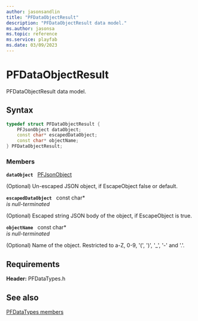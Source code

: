 ```yaml
---
author: jasonsandlin
title: "PFDataObjectResult"
description: "PFDataObjectResult data model."
ms.author: jasonsa
ms.topic: reference
ms.service: playfab
ms.date: 03/09/2023
---
```


# PFDataObjectResult  

PFDataObjectResult data model.  

## Syntax  
  
```cpp
typedef struct PFDataObjectResult {  
    PFJsonObject dataObject;  
    const char* escapedDataObject;  
    const char* objectName;  
} PFDataObjectResult;  
```
  
### Members  
  
**`dataObject`** &nbsp; [PFJsonObject](../../pftypes/structs/pfjsonobject.md)  
  
(Optional) Un-escaped JSON object, if EscapeObject false or default.
  
**`escapedDataObject`** &nbsp; const char*  
*is null-terminated*  
  
(Optional) Escaped string JSON body of the object, if EscapeObject is true.
  
**`objectName`** &nbsp; const char*  
*is null-terminated*  
  
(Optional) Name of the object. Restricted to a-Z, 0-9, '(', ')', '_', '-' and '.'.
  
  
## Requirements  
  
**Header:** PFDataTypes.h
  
## See also  
[PFDataTypes members](../pfdatatypes_members.md)  

  
  

